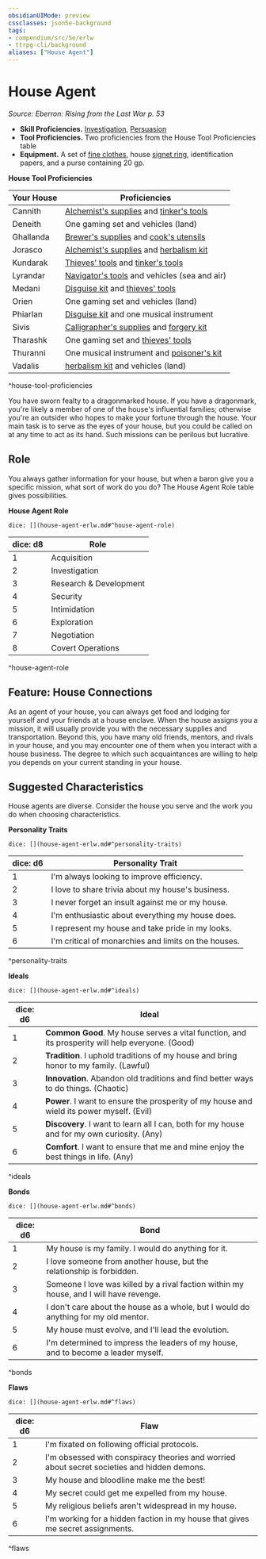 ```yaml
---
obsidianUIMode: preview
cssclasses: json5e-background
tags:
- compendium/src/5e/erlw
- ttrpg-cli/background
aliases: ["House Agent"]
---
```

# House Agent
*Source: Eberron: Rising from the Last War p. 53*  

- **Skill Proficiencies.** [Investigation](/3-Mechanics/CLI/rules/skills.md#Investigation), [Persuasion](/3-Mechanics/CLI/rules/skills.md#Persuasion)  
- **Tool Proficiencies.** Two proficiencies from the House Tool Proficiencies table  
- **Equipment.** A set of [fine clothes](/3-Mechanics/CLI/items/fine-clothes.md), house [signet ring](/3-Mechanics/CLI/items/signet-ring.md), identification papers, and a purse containing 20 gp.  

**House Tool Proficiencies**

| Your House | Proficiencies |
|------------|---------------|
| Cannith | [Alchemist's supplies](/3-Mechanics/CLI/items/alchemists-supplies.md) and [tinker's tools](/3-Mechanics/CLI/items/tinkers-tools.md) |
| Deneith | One gaming set and vehicles (land) |
| Ghallanda | [Brewer's supplies](/3-Mechanics/CLI/items/brewers-supplies.md) and [cook's utensils](/3-Mechanics/CLI/items/cooks-utensils.md) |
| Jorasco | [Alchemist's supplies](/3-Mechanics/CLI/items/alchemists-supplies.md) and [herbalism kit](/3-Mechanics/CLI/items/herbalism-kit.md) |
| Kundarak | [Thieves' tools](/3-Mechanics/CLI/items/thieves-tools.md) and [tinker's tools](/3-Mechanics/CLI/items/tinkers-tools.md) |
| Lyrandar | [Navigator's tools](/3-Mechanics/CLI/items/navigators-tools.md) and vehicles (sea and air) |
| Medani | [Disguise kit](/3-Mechanics/CLI/items/disguise-kit.md) and [thieves' tools](/3-Mechanics/CLI/items/thieves-tools.md) |
| Orien | One gaming set and vehicles (land) |
| Phiarlan | [Disguise kit](/3-Mechanics/CLI/items/disguise-kit.md) and one musical instrument |
| Sivis | [Calligrapher's supplies](/3-Mechanics/CLI/items/calligraphers-supplies.md) and [forgery kit](/3-Mechanics/CLI/items/forgery-kit.md) |
| Tharashk | One gaming set and [thieves' tools](/3-Mechanics/CLI/items/thieves-tools.md) |
| Thuranni | One musical instrument and [poisoner's kit](/3-Mechanics/CLI/items/poisoners-kit.md) |
| Vadalis | [herbalism kit](/3-Mechanics/CLI/items/herbalism-kit.md) and vehicles (land) |
^house-tool-proficiencies

You have sworn fealty to a dragonmarked house. If you have a dragonmark, you're likely a member of one of the house's influential families; otherwise you're an outsider who hopes to make your fortune through the house. Your main task is to serve as the eyes of your house, but you could be called on at any time to act as its hand. Such missions can be perilous but lucrative.

## Role

You always gather information for your house, but when a baron give you a specific mission, what sort of work do you do? The House Agent Role table gives possibilities.

**House Agent Role**

`dice: [](house-agent-erlw.md#^house-agent-role)`

| dice: d8 | Role |
|----------|------|
| 1 | Acquisition |
| 2 | Investigation |
| 3 | Research & Development |
| 4 | Security |
| 5 | Intimidation |
| 6 | Exploration |
| 7 | Negotiation |
| 8 | Covert Operations |
^house-agent-role

## Feature: House Connections

As an agent of your house, you can always get food and lodging for yourself and your friends at a house enclave. When the house assigns you a mission, it will usually provide you with the necessary supplies and transportation. Beyond this, you have many old friends, mentors, and rivals in your house, and you may encounter one of them when you interact with a house business. The degree to which such acquaintances are willing to help you depends on your current standing in your house.

## Suggested Characteristics

House agents are diverse. Consider the house you serve and the work you do when choosing characteristics.

**Personality Traits**

`dice: [](house-agent-erlw.md#^personality-traits)`

| dice: d6 | Personality Trait |
|----------|-------------------|
| 1 | I'm always looking to improve efficiency. |
| 2 | I love to share trivia about my house's business. |
| 3 | I never forget an insult against me or my house. |
| 4 | I'm enthusiastic about everything my house does. |
| 5 | I represent my house and take pride in my looks. |
| 6 | I'm critical of monarchies and limits on the houses. |
^personality-traits

**Ideals**

`dice: [](house-agent-erlw.md#^ideals)`

| dice: d6 | Ideal |
|----------|-------|
| 1 | **Common Good**. My house serves a vital function, and its prosperity will help everyone. (Good) |
| 2 | **Tradition**. I uphold traditions of my house and bring honor to my family. (Lawful) |
| 3 | **Innovation**. Abandon old traditions and find better ways to do things. (Chaotic) |
| 4 | **Power**. I want to ensure the prosperity of my house and wield its power myself. (Evil) |
| 5 | **Discovery**. I want to learn all I can, both for my house and for my own curiosity. (Any) |
| 6 | **Comfort**. I want to ensure that me and mine enjoy the best things in life. (Any) |
^ideals

**Bonds**

`dice: [](house-agent-erlw.md#^bonds)`

| dice: d6 | Bond |
|----------|------|
| 1 | My house is my family. I would do anything for it. |
| 2 | I love someone from another house, but the relationship is forbidden. |
| 3 | Someone I love was killed by a rival faction within my house, and I will have revenge. |
| 4 | I don't care about the house as a whole, but I would do anything for my old mentor. |
| 5 | My house must evolve, and I'll lead the evolution. |
| 6 | I'm determined to impress the leaders of my house, and to become a leader myself. |
^bonds

**Flaws**

`dice: [](house-agent-erlw.md#^flaws)`

| dice: d6 | Flaw |
|----------|------|
| 1 | I'm fixated on following official protocols. |
| 2 | I'm obsessed with conspiracy theories and worried about secret societies and hidden demons. |
| 3 | My house and bloodline make me the best! |
| 4 | My secret could get me expelled from my house. |
| 5 | My religious beliefs aren't widespread in my house. |
| 6 | I'm working for a hidden faction in my house that gives me secret assignments. |
^flaws